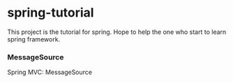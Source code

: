 spring-tutorial
===============

This project is the tutorial for spring. Hope to help the one who start to learn spring framework.

### MessageSource
Spring MVC: MessageSource

